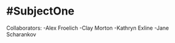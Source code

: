 #SubjectOne
============

Collaborators:
-Alex Froelich
-Clay Morton
-Kathryn Exline
-Jane Scharankov
